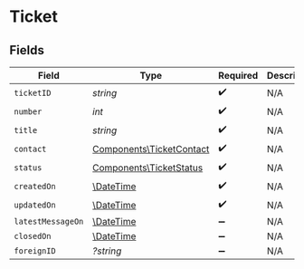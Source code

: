 # Ticket


## Fields

| Field                                                                | Type                                                                 | Required                                                             | Description                                                          |
| -------------------------------------------------------------------- | -------------------------------------------------------------------- | -------------------------------------------------------------------- | -------------------------------------------------------------------- |
| `ticketID`                                                           | *string*                                                             | :heavy_check_mark:                                                   | N/A                                                                  |
| `number`                                                             | *int*                                                                | :heavy_check_mark:                                                   | N/A                                                                  |
| `title`                                                              | *string*                                                             | :heavy_check_mark:                                                   | N/A                                                                  |
| `contact`                                                            | [Components\TicketContact](../../Models/Components/TicketContact.md) | :heavy_check_mark:                                                   | N/A                                                                  |
| `status`                                                             | [Components\TicketStatus](../../Models/Components/TicketStatus.md)   | :heavy_check_mark:                                                   | N/A                                                                  |
| `createdOn`                                                          | [\DateTime](https://www.php.net/manual/en/class.datetime.php)        | :heavy_check_mark:                                                   | N/A                                                                  |
| `updatedOn`                                                          | [\DateTime](https://www.php.net/manual/en/class.datetime.php)        | :heavy_check_mark:                                                   | N/A                                                                  |
| `latestMessageOn`                                                    | [\DateTime](https://www.php.net/manual/en/class.datetime.php)        | :heavy_minus_sign:                                                   | N/A                                                                  |
| `closedOn`                                                           | [\DateTime](https://www.php.net/manual/en/class.datetime.php)        | :heavy_minus_sign:                                                   | N/A                                                                  |
| `foreignID`                                                          | *?string*                                                            | :heavy_minus_sign:                                                   | N/A                                                                  |